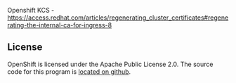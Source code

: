 Openshift KCS -
https://access.redhat.com/articles/regenerating_cluster_certificates#regenerating-the-internal-ca-for-ingress-8

## License

OpenShift is licensed under the Apache Public License 2.0. The source code for this
program is [located on github](https://github.com/openshift/oc).
